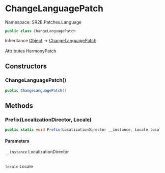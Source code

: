 # ChangeLanguagePatch

Namespace: SR2E.Patches.Language

```csharp
public class ChangeLanguagePatch
```

Inheritance [Object](https://docs.microsoft.com/en-us/dotnet/api/system.object) → [ChangeLanguagePatch](/docs/dev/api/sr2e/patches/language/changelanguagepatch)<br></br>
Attributes HarmonyPatch

## Constructors

### **ChangeLanguagePatch()**

```csharp
public ChangeLanguagePatch()
```

## Methods

### **Prefix(LocalizationDirector, Locale)**

```csharp
public static void Prefix(LocalizationDirector __instance, Locale locale)
```

#### Parameters

`__instance` LocalizationDirector<br></br>

`locale` Locale<br></br>
